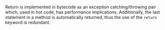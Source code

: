 Return is implemented in bytecode as an exception catching/throwing pair which, used in hot code, has performance implications.
Additionally, the last statement in a method is automatically returned, thus the use of the `return` keyword is redundant.
      